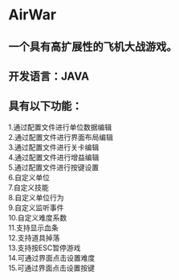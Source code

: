 # AirWar
## 一个具有高扩展性的飞机大战游戏。  
## 开发语言：**JAVA**  
## 具有以下功能：  
1.通过配置文件进行单位数据编辑  
2.通过配置文件进行界面布局编辑  
3.通过配置文件进行关卡编辑  
4.通过配置文件进行增益编辑  
5.通过配置文件进行按键设置  
6.自定义单位  
7.自定义技能  
8.自定义单位行为  
9.自定义监听事件  
10.自定义难度系数  
11.支持显示血条  
12.支持道具掉落  
13.支持按ESC暂停游戏  
14.可通过界面点击设置难度  
15.可通过界面点击设置按键  
  
